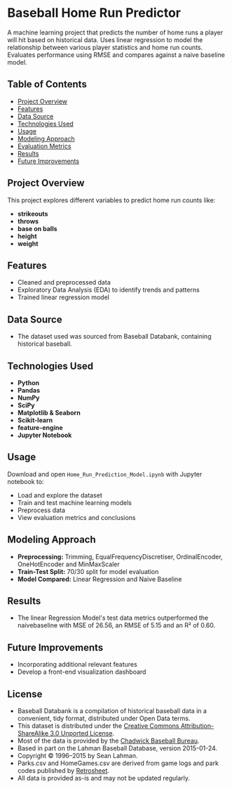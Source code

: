 # Baseball Home Run Predictor

A machine learning project that predicts the number of home runs a player will hit based on historical data. Uses linear regression to model the relationship between various player statistics and home run counts. Evaluates performance using RMSE and compares against a naive baseline model.

## Table of Contents

- [Project Overview](#project-overview)
- [Features](#features)
- [Data Source](#data-source)
- [Technologies Used](#technologies-used)
- [Usage](#usage)
- [Modeling Approach](#modeling-approach)
- [Evaluation Metrics](#evaluation-metrics)
- [Results](#results)
- [Future Improvements](#future-improvements)

## Project Overview

This project explores different variables to predict home run counts like:
- **strikeouts**
- **throws**
- **base on balls**
- **height**
- **weight**


## Features

- Cleaned and preprocessed data
- Exploratory Data Analysis (EDA) to identify trends and patterns
- Trained linear regression model

## Data Source

- The dataset used was sourced from Baseball Databank, containing historical baseball.

## Technologies Used

- **Python**
- **Pandas** 
- **NumPy** 
- **SciPy** 
- **Matplotlib & Seaborn** 
- **Scikit-learn** 
- **feature-engine** 
- **Jupyter Notebook** 


## Usage

Download and open `Home_Run_Prediction_Model.ipynb` with Jupyter notebook to:

- Load and explore the dataset
- Train and test machine learning models
- Preprocess data
- View evaluation metrics and conclusions

## Modeling Approach

- **Preprocessing:** Trimming, EqualFrequencyDiscretiser, OrdinalEncoder, OneHotEncoder and MinMaxScaler
- **Train-Test Split:** 70/30 split for model evaluation
- **Model Compared:** Linear Regression and Naive Baseline

## Results

- The linear Regression Model's test data metrics outperformed the naivebaseline with MSE of 26.56, an RMSE of 5.15 and an R² of 0.60.

## Future Improvements

- Incorporating additional relevant features 
- Develop a front-end visualization dashboard

## License
- Baseball Databank is a compilation of historical baseball data in a convenient, tidy format, distributed under Open Data terms.
- This dataset is distributed under the [Creative Commons Attribution-ShareAlike 3.0 Unported License](http://creativecommons.org/licenses/by-sa/3.0/). 
- Most of the data is provided by the [Chadwick Baseball Bureau](http://www.chadwick-bureau.com).
- Based in part on the Lahman Baseball Database, version 2015-01-24.
- Copyright © 1996–2015 by Sean Lahman.
- Parks.csv and HomeGames.csv are derived from game logs and park codes published by [Retrosheet](http://www.retrosheet.org).
- All data is provided as-is and may not be updated regularly.
